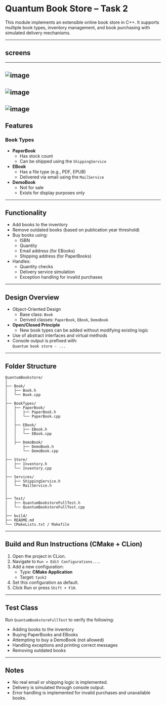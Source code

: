 # Quantum Book Store – Task 2

This module implements an extensible online book store in C++. It supports multiple book types, inventory management, and book purchasing with simulated delivery mechanisms.

---
## screens
---
![image](https://github.com/user-attachments/assets/247843e3-3e1e-4f89-a0b9-4c1a0911528f)
---
![image](https://github.com/user-attachments/assets/cba226bc-15d6-4764-b836-6814f7368e6c)
---
![image](https://github.com/user-attachments/assets/a26b2aa8-f0b6-4c07-be0c-e64fc3f23c02)
---


## Features

### Book Types

- **PaperBook**
  - Has stock count
  - Can be shipped using the `ShippingService`
- **EBook**
  - Has a file type (e.g., PDF, EPUB)
  - Delivered via email using the `MailService`
- **DemoBook**
  - Not for sale
  - Exists for display purposes only

---

## Functionality

- Add books to the inventory
- Remove outdated books (based on publication year threshold)
- Buy books using:
  - ISBN
  - Quantity
  - Email address (for EBooks)
  - Shipping address (for PaperBooks)
- Handles:
  - Quantity checks
  - Delivery service simulation
  - Exception handling for invalid purchases

---

## Design Overview

- Object-Oriented Design
  - Base class: `Book`
  - Derived classes: `PaperBook`, `EBook`, `DemoBook`
- **Open/Closed Principle**
  - New book types can be added without modifying existing logic
- Use of abstract interfaces and virtual methods
- Console output is prefixed with:  
  `Quantum book store - ...`  

---

## Folder Structure

```
QuantumBookstore/
│
├── Book/                           
│   ├── Book.h
│   └── Book.cpp
│
├── BookTypes/                     
│   ├── PaperBook/
│   │   ├── PaperBook.h
│   │   └── PaperBook.cpp
│   │
│   ├── EBook/
│   │   ├── EBook.h
│   │   └── EBook.cpp
│   │
│   ├── DemoBook/
│       ├── DemoBook.h
│       └── DemoBook.cpp
│
├── Store/
│   ├── Inventory.h
│   └── Inventory.cpp
│
├── Services/
│   ├── ShippingService.h
│   └── MailService.h
│
│
├── Test/
|   ├── QuantumBookstoreFullTest.h
│   └── QuantumBookstoreFullTest.cpp
│
├── build/                      
├── README.md
└── CMakeLists.txt / Makefile
```

---

## Build and Run Instructions (CMake + CLion)

1. Open the project in CLion.
2. Navigate to `Run > Edit Configurations...`.
3. Add a new configuration:
   - Type: **CMake Application**
   - Target: `task2`
4. Set this configuration as default.
5. Click Run or press `Shift + F10`.

---

## Test Class

Run `QuantumBookstoreFullTest` to verify the following:

- Adding books to the inventory
- Buying PaperBooks and EBooks
- Attempting to buy a DemoBook (not allowed)
- Handling exceptions and printing correct messages
- Removing outdated books

---

## Notes

- No real email or shipping logic is implemented.
- Delivery is simulated through console output.
- Error handling is implemented for invalid purchases and unavailable books.
